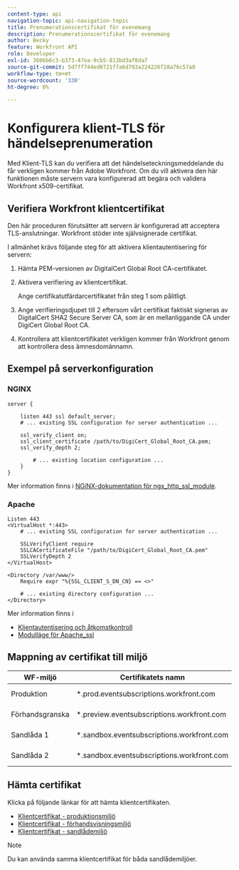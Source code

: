 ```yaml
---
content-type: api
navigation-topic: api-navigation-topic
title: Prenumerationscertifikat för evenemang
description: Prenumerationscertifikat för evenemang
author: Becky
feature: Workfront API
role: Developer
exl-id: 3606b6c3-b373-47ea-9cb5-813bd3af8da7
source-git-commit: 5d7ff744ed0721ffa6d793a224226f28a76c57a0
workflow-type: tm+mt
source-wordcount: '330'
ht-degree: 0%

---
```


# Konfigurera klient-TLS för händelseprenumeration

<!--Configuring Client TLS for Event Subscription
Steps to Verify Workfront's Client Certificate
Examples for Server configuration
NGINX
Apache
Certificate to Environment Mapping
Certificates
Production
Preview
Sandbox 1
Sandbox 2
-->

Med Klient-TLS kan du verifiera att det händelseteckningsmeddelande du får verkligen kommer från Adobe Workfront. Om du vill aktivera den här funktionen måste servern vara konfigurerad att begära och validera Workfront x509-certifikat.


## Verifiera Workfront klientcertifikat

Den här proceduren förutsätter att servern är konfigurerad att acceptera TLS-anslutningar. Workfront stöder inte självsignerade certifikat.

I allmänhet krävs följande steg för att aktivera klientautentisering för servern:

1. Hämta PEM-versionen av DigitalCert Global Root CA-certifikatet.
1. Aktivera verifiering av klientcertifikat.

   Ange certifikatutfärdarcertifikatet från steg 1 som pålitligt.

1. Ange verifieringsdjupet till 2 eftersom vårt certifikat faktiskt signeras av DigitalCert SHA2 Secure Server CA, som är en mellanliggande CA under DigiCert Global Root CA.
1. Kontrollera att klientcertifikatet verkligen kommer från Workfront genom att kontrollera dess ämnesdomännamn.

## Exempel på serverkonfiguration

### NGINX

```
server {

    listen 443 ssl default_server;
    # ... existing SSL configuration for server authentication ...

    ssl_verify_client on;
    ssl_client_certificate /path/to/DigiCert_Global_Root_CA.pem;
    ssl_verify_depth 2;

        # ... existing location configuration ...
    }
}
```

Mer information finns i [NGiNX-dokumentation för ngx_http_ssl_module](https://nginx.org/en/docs/http/ngx_http_ssl_module.html).

### Apache

```
Listen 443
<VirtualHost *:443>
    # ... existing SSL configuration for server authentication ...

    SSLVerifyClient require
    SSLCACertificateFile "/path/to/DigiCert_Global_Root_CA.pem"
    SSLVerifyDepth 2
</VirtualHost>

<Directory /var/www/>
    Require expr "%{SSL_CLIENT_S_DN_CN} == <>"

    # ... existing directory configuration ...
</Directory>
```

Mer information finns i

* [Klientautentisering och åtkomstkontroll](https://httpd.apache.org/docs/2.4/ssl/ssl_howto.html#accesscontrol)
* [Modulläge för Apache_ssl](https://httpd.apache.org/docs/2.4/mod/mod_ssl.html)
 

## Mappning av certifikat till miljö

| WF-miljö | Certifikatets namn | Certifikatämne (DN) |
| -- | -- | -- |
| Produktion | *.prod.eventsubscriptions.workfront.com | subject= /C=US/ST=Utah/L=Lehi/O=Workfront, Inc./CN=*.prod.eventsubscriptions.workfront.com |
| Förhandsgranska | *.preview.eventsubscriptions.workfront.com | subject= /C=US/ST=Utah/L=Lehi/O=Workfront, Inc./CN=*.preview.eventsubscriptions.workfront.com |
| Sandlåda 1 | *.sandbox.eventsubscriptions.workfront.com | subject= /C=US/ST=Utah/L=Lehi/O=Workfront, Inc./CN=*.sandbox.eventsubscriptions.workfront.com |
| Sandlåda 2 | *.sandbox.eventsubscriptions.workfront.com | subject= /C=US/ST=Utah/L=Lehi/O=Workfront, Inc./CN=*.sandbox.eventsubscriptions.workfront.com |

## Hämta certifikat

Klicka på följande länkar för att hämta klientcertifikaten.

* [Klientcertifikat - produktionsmiljö](https://cdn.experience.workfront.com/Documentation/Event+Subscriptions/event_subscription_dec_2022_production.crt)
* [Klientcertifikat - förhandsvisningsmiljö](https://cdn.experience.workfront.com/Documentation/Event+Subscriptions/event_subscription_dec_2022_preview.crt)
* [Klientcertifikat - sandlådemiljö](https://cdn.experience.workfront.com/Documentation/Event+Subscriptions/event_subscription_dec_2022_sandboxes.crt)

>[!NOTE]
>
>Du kan använda samma klientcertifikat för båda sandlådemiljöer.
